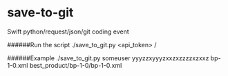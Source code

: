 # save-to-git
Swift python/request/json/git coding event

######Run the script
./save_to_git.py <owner> <api_token> <local file path> <reponame>/<file path>

######Example
./save_to_git.py someuser yyyzzxyyyzxxzxzzzzxzxxz bp-1-0.xml best_product/bp-1-0/bp-1-0.xml
